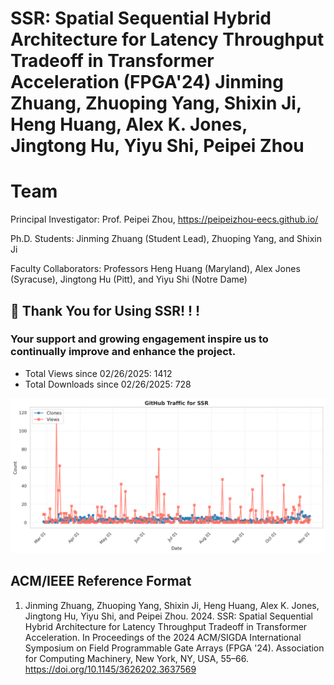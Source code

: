 # SSR: Spatial Sequential Hybrid Architecture for Latency Throughput Tradeoff in Transformer Acceleration (FPGA'24)  Jinming Zhuang, Zhuoping Yang, Shixin Ji, Heng Huang, Alex K. Jones, Jingtong Hu, Yiyu Shi, Peipei Zhou


# Team
Principal Investigator: Prof. Peipei Zhou, https://peipeizhou-eecs.github.io/

Ph.D. Students: Jinming Zhuang (Student Lead), Zhuoping Yang, and Shixin Ji

Faculty Collaborators: Professors Heng Huang (Maryland), Alex Jones (Syracuse), Jingtong Hu (Pitt), and Yiyu Shi (Notre Dame)

## 🚀 Thank You for Using SSR! ! !
### Your support and growing engagement inspire us to continually improve and enhance the project.
+ Total Views since 02/26/2025: <!--VIEWS-->1412<!--/VIEWS-->
+ Total Downloads since 02/26/2025: <!--CLONES-->728<!--/CLONES-->
<img src="./plot/SSR_traffic_plot.png" width="600" />

## ACM/IEEE Reference Format
1. Jinming Zhuang, Zhuoping Yang, Shixin Ji, Heng Huang, Alex K. Jones, Jingtong Hu, Yiyu Shi, and Peipei Zhou. 2024. SSR: Spatial Sequential Hybrid Architecture for Latency Throughput Tradeoff in Transformer Acceleration. In Proceedings of the 2024 ACM/SIGDA International Symposium on Field Programmable Gate Arrays (FPGA '24). Association for Computing Machinery, New York, NY, USA, 55–66. https://doi.org/10.1145/3626202.3637569

